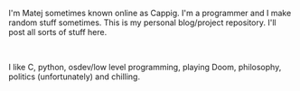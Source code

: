 I'm Matej sometimes known online as Cappig. I'm a programmer and I make random stuff sometimes. This is my personal blog/project repository. I'll post all sorts of stuff here.

<br>

I like C, python, osdev/low level programming, playing Doom, philosophy, politics (unfortunately) and chilling.
